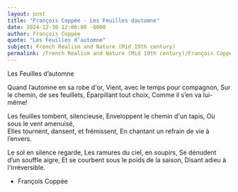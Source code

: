 ```yaml
---
layout: post
title: "François Coppée - Les Feuilles dautomne"
date: 2024-12-30 12:00:00 -0000
author: François Coppée
quote: "Les Feuilles d’automne"
subject: French Realism and Nature (Mid 19th century)
permalink: /French Realism and Nature (Mid 19th century)/François Coppée/François Coppée - Les Feuilles dautomne
---
```


Les Feuilles d’automne

Quand l’automne en sa robe d'or, 
Vient, avec le temps pour compagnon, 
Sur le chemin, de ses feuillets, 
Éparpillant tout choix, 
Comme il s’en va lui-même!

Les feuilles tombent, silencieuse,
Enveloppent le chemin d'un tapis,
Où sous le vent amenuisé,  
Elles tournent, dansent, et frémissent,
En chantant un refrain de vie à l’envers.

Le sol en silence regarde,
Les ramures du ciel, en soupirs,
Se dénudent d’un souffle aigre,
Et se courbent sous le poids de la saison,
Disant adieu à l'irréversible.

- François Coppée
